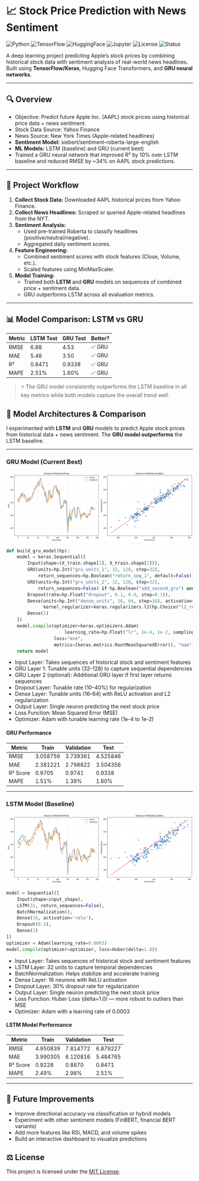 # **📈 Stock Price Prediction with News Sentiment**

![Python](https://img.shields.io/badge/Python-3.12-blue?logo=python)
![TensorFlow](https://img.shields.io/badge/TensorFlow-2.x-orange?logo=tensorflow)
![HuggingFace](https://img.shields.io/badge/HuggingFace-Transformers-yellow?logo=huggingface)
![Jupyter](https://img.shields.io/badge/Notebook-Jupyter-F37626?logo=jupyter)
![License](https://img.shields.io/badge/License-MIT-green)
![Status](https://img.shields.io/badge/status-stable--improving-yellowgreen.svg)

A deep learning project predicting Apple’s stock prices by combining historical stock data with sentiment analysis of real-world news headlines. Built using **TensorFlow/Keras**, Hugging Face Transformers, and **GRU neural networks**.

---

## **🔍 Overview**
- Objective: Predict future Apple Inc. (AAPL) stock prices using historical price data + news sentiment.
- Stock Data Source: Yahoo Finance
- News Source: New York Times (Apple-related headlines)
- **Sentiment Model:** siebert/sentiment-roberta-large-english
- **ML Models:** LSTM (baseline) and GRU (current best)
- Trained a GRU neural network that improved R² by 10% over LSTM baseline and reduced RMSE by ~34% on AAPL stock predictions.

---

## **🧠 Project Workflow**
1. **Collect Stock Data:** Downloaded AAPL historical prices from Yahoo Finance.  
2. **Collect News Headlines:** Scraped or queried Apple-related headlines from the NYT.  
3. **Sentiment Analysis:**  
   - Used pre-trained Roberta to classify headlines (positive/neutral/negative).  
   - Aggregated daily sentiment scores.  
4. **Feature Engineering:**  
   - Combined sentiment scores with stock features (Close, Volume, etc.).  
   - Scaled features using MinMaxScaler.  
5. **Model Training:**  
   - Trained both **LSTM** and **GRU** models on sequences of combined price + sentiment data.  
   - GRU outperforms LSTM across all evaluation metrics.  

---

## **📊 Model Comparison: LSTM vs GRU**

| Metric   | LSTM Test | GRU Test | Better? |
|----------|-----------|----------|---------|
| RMSE     | 6.88      | 4.53     | ✅ GRU |
| MAE      | 5.48      | 3.50     | ✅ GRU |
| R²       | 0.8471    | 0.9338   | ✅ GRU |
| MAPE     | 2.51%     | 1.60%    | ✅ GRU |

> ⚡ The GRU model consistently outperforms the LSTM baseline in all key metrics while both models capture the overall trend well.

## **🧠 Model Architectures & Comparison**

I experimented with **LSTM** and **GRU** models to predict Apple stock prices from historical data + news sentiment. The **GRU model outperforms** the LSTM baseline.

---

### **GRU Model (Current Best)**

![Actual vs. Predicted Stock Prices](misc/gru_output_cropped.png)

```python
def build_gru_model(hp):
    model = keras.Sequential([
        Input(shape=(X_train.shape[1], X_train.shape[2])),
        GRU(units=hp.Int("gru_units_1", 32, 128, step=32),
            return_sequences=hp.Boolean("return_seq_1", default=False)),
        GRU(units=hp.Int("gru_units_2", 32, 128, step=32),
            return_sequences=False) if hp.Boolean("add_second_gru") and hp.get("return_seq_1") else keras.layers.Layer(),
        Dropout(rate=hp.Float("dropout", 0.1, 0.4, step=0.1)),
        Dense(units=hp.Int("dense_units", 16, 64, step=16), activation="relu",
              kernel_regularizer=keras.regularizers.l2(hp.Choice("l2_reg", [1e-4,1e-3,1e-2]))),
        Dense(1)
    ])
    model.compile(optimizer=keras.optimizers.Adam(
                      learning_rate=hp.Float("lr", 1e-4, 1e-2, sampling="log")),
                  loss="mse",
                  metrics=[keras.metrics.RootMeanSquaredError(), "mae"])
    return model
```

- Input Layer: Takes sequences of historical stock and sentiment features
- GRU Layer 1: Tunable units (32–128) to capture sequential dependencies
- GRU Layer 2 (optional): Additional GRU layer if first layer returns sequences
- Dropout Layer: Tunable rate (10–40%) for regularization
- Dense Layer: Tunable units (16–64) with ReLU activation and L2 regularization
- Output Layer: Single neuron predicting the next stock price
- Loss Function: Mean Squared Error (MSE)
- Optimizer: Adam with tunable learning rate (1e-4 to 1e-2)

#### **GRU Performance**
| Metric   | Train  | Validation | Test   |
| -------- | ------ | ---------- | ------ |
| RMSE     | 3.058756 | 3.739361 | 4.525846 |
| MAE      | 2.381221 | 2.798822 | 3.504356 |
| R² Score | 0.9705   | 0.9741   | 0.9338   |
| MAPE     | 1.51%    | 1.39%    | 1.60%    |

---

### **LSTM Model (Baseline)**

![Actual vs. Predicted Stock Prices](misc/output.png)

```python
model = Sequential([
    Input(shape=input_shape),
    LSTM(32, return_sequences=False),
    BatchNormalization(),
    Dense(16, activation='relu'),
    Dropout(0.3),
    Dense(1)
])
optimizer = Adam(learning_rate=0.0003)
model.compile(optimizer=optimizer, loss=Huber(delta=1.0))
```

- Input Layer: Takes sequences of historical stock and sentiment features
- LSTM Layer: 32 units to capture temporal dependencies
- BatchNormalization: Helps stabilize and accelerate training
- Dense Layer: 16 neurons with ReLU activation
- Dropout Layer: 30% dropout rate for regularization
- Output Layer: Single neuron predicting the next stock price
- Loss Function: Huber Loss (delta=1.0) — more robust to outliers than MSE
- Optimizer: Adam with a learning rate of 0.0003

#### **LSTM Model Performance**
| Metric   | Train  | Validation | Test   |
| -------- | ------ | ---------- | ------ |
| RMSE     | 4.950839 | 7.814772 | 6.879227 |
| MAE      | 3.990305 | 6.120816 | 5.484765 |
| R² Score | 0.9228   | 0.8870   | 0.8471   |
| MAPE     | 2.49%    | 2.98%    | 2.51%    |

---

## **🚀 Future Improvements**
- Improve directional accuracy via classification or hybrid models
- Experiment with other sentiment models (FinBERT, financial BERT variants)
- Add more features like RSI, MACD, and volume spikes
- Build an interactive dashboard to visualize predictions

## **⚖️ License**

This project is licensed under the [MIT License](LICENSE).
